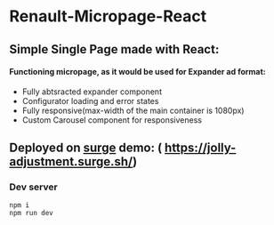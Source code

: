 # Renault-Micropage-React

## Simple Single Page made with React:

#### Functioning micropage, as it would be used for Expander ad format:

- Fully abtsracted expander component
- Configurator loading and error states
- Fully responsive(max-width of the main container is 1080px)
- Custom Carousel component for responsiveness

## Deployed on [surge](https://surge.sh/) demo: ( https://jolly-adjustment.surge.sh/)

### Dev server

```
npm i
npm run dev
```
